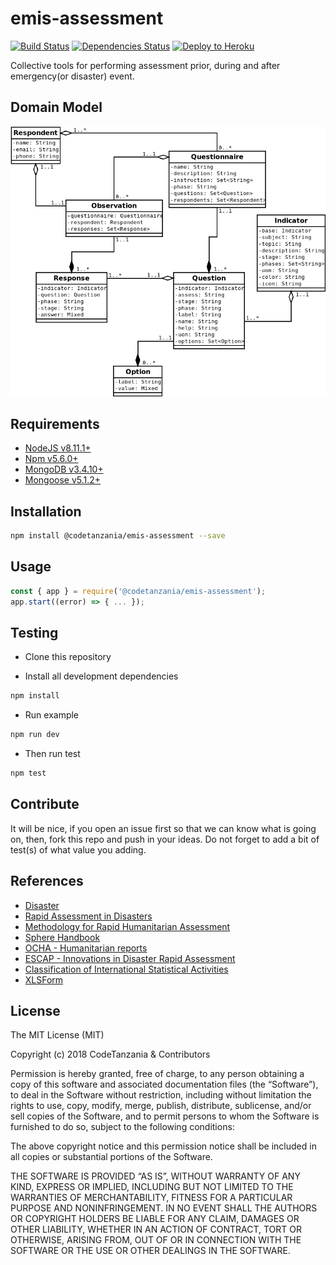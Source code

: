 # emis-assessment

[![Build Status](https://travis-ci.org/CodeTanzania/emis-assessment.svg?branch=develop)](https://travis-ci.org/CodeTanzania/emis-assessment)
[![Dependencies Status](https://david-dm.org/CodeTanzania/emis-assessment/status.svg?style=flat-square)](https://david-dm.org/CodeTanzania/emis-assessment)
[![Deploy to Heroku](https://www.herokucdn.com/deploy/button.png)](https://heroku.com/deploy?template=https://github.com/CodeTanzania/emis-assessment/tree/develop)

Collective tools for performing assessment prior, during and after emergency(or disaster) event. 

## Domain Model

![EMIS Rapid Assessment Domain Model](https://raw.githubusercontent.com/CodeTanzania/emis-assessment/develop/specifications/assessment.model.png)

## Requirements

- [NodeJS v8.11.1+](https://nodejs.org)
- [Npm v5.6.0+](https://www.npmjs.com/)
- [MongoDB v3.4.10+](https://www.mongodb.com/)
- [Mongoose v5.1.2+](https://github.com/Automattic/mongoose)

## Installation

```sh
npm install @codetanzania/emis-assessment --save
```

## Usage

```js
const { app } = require('@codetanzania/emis-assessment');
app.start((error) => { ... });
```

## Testing

- Clone this repository

- Install all development dependencies

```sh
npm install
```

- Run example

```sh
npm run dev
```

- Then run test

```sh
npm test
```

## Contribute

It will be nice, if you open an issue first so that we can know what is going on, then, fork this repo and push in your ideas. Do not forget to add a bit of test(s) of what value you adding.


## References
- [Disaster](https://en.wikipedia.org/wiki/Disaster)
- [Rapid Assessment in Disasters](https://www.med.or.jp/english/journal/pdf/2013_01/019_024.pdf)
- [Methodology for Rapid Humanitarian Assessment](https://www.humanitarianresponse.info/sites/www.humanitarianresponse.info/files/documents/files/Rapid_Assessment_Methodology_ENG.pdf)
- [Sphere Handbook](https://www.spherestandards.org/handbook/)
- [OCHA - Humanitarian reports](https://www.unocha.org/es/media-centre/humanitarian-reports)
- [ESCAP - Innovations in Disaster Rapid Assessment](https://www.unescap.org/sites/default/files/publications/High%20res_Rapid%20Assessment_ESCAP%20IDD_1.pdf)
- [Classification of International Statistical Activities](https://unstats.un.org/unsd/iiss/Classification-of-International-Statistical-Activities.ashx)
- [XLSForm](http://xlsform.org/en/)


## License

The MIT License (MIT)

Copyright (c) 2018 CodeTanzania & Contributors

Permission is hereby granted, free of charge, to any person obtaining a copy of this software and associated documentation files (the “Software”), to deal in the Software without restriction, including without limitation the rights to use, copy, modify, merge, publish, distribute, sublicense, and/or sell copies of the Software, and to permit persons to whom the Software is furnished to do so, subject to the following conditions:

The above copyright notice and this permission notice shall be included in all copies or substantial portions of the Software.

THE SOFTWARE IS PROVIDED “AS IS”, WITHOUT WARRANTY OF ANY KIND, EXPRESS OR IMPLIED, INCLUDING BUT NOT LIMITED TO THE WARRANTIES OF MERCHANTABILITY, FITNESS FOR A PARTICULAR PURPOSE AND NONINFRINGEMENT. IN NO EVENT SHALL THE AUTHORS OR COPYRIGHT HOLDERS BE LIABLE FOR ANY CLAIM, DAMAGES OR OTHER LIABILITY, WHETHER IN AN ACTION OF CONTRACT, TORT OR OTHERWISE, ARISING FROM, OUT OF OR IN CONNECTION WITH THE SOFTWARE OR THE USE OR OTHER DEALINGS IN THE SOFTWARE.
